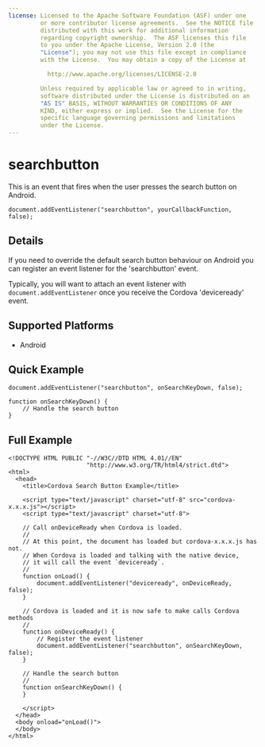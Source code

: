 ```yaml
---
license: Licensed to the Apache Software Foundation (ASF) under one
         or more contributor license agreements.  See the NOTICE file
         distributed with this work for additional information
         regarding copyright ownership.  The ASF licenses this file
         to you under the Apache License, Version 2.0 (the
         "License"); you may not use this file except in compliance
         with the License.  You may obtain a copy of the License at

           http://www.apache.org/licenses/LICENSE-2.0

         Unless required by applicable law or agreed to in writing,
         software distributed under the License is distributed on an
         "AS IS" BASIS, WITHOUT WARRANTIES OR CONDITIONS OF ANY
         KIND, either express or implied.  See the License for the
         specific language governing permissions and limitations
         under the License.
---
```


searchbutton
===========

This is an event that fires when the user presses the search button on Android.

    document.addEventListener("searchbutton", yourCallbackFunction, false);

Details
-------

If you need to override the default search button behaviour on Android you can register an event listener for the 'searchbutton' event.

Typically, you will want to attach an event listener with `document.addEventListener` once you receive the Cordova 'deviceready' event.

Supported Platforms
-------------------

- Android

Quick Example
-------------

    document.addEventListener("searchbutton", onSearchKeyDown, false);

    function onSearchKeyDown() {
        // Handle the search button
    }

Full Example
------------

    <!DOCTYPE HTML PUBLIC "-//W3C//DTD HTML 4.01//EN"
                          "http://www.w3.org/TR/html4/strict.dtd">
    <html>
      <head>
        <title>Cordova Search Button Example</title>

        <script type="text/javascript" charset="utf-8" src="cordova-x.x.x.js"></script>
        <script type="text/javascript" charset="utf-8">

        // Call onDeviceReady when Cordova is loaded.
        //
        // At this point, the document has loaded but cordova-x.x.x.js has not.
        // When Cordova is loaded and talking with the native device,
        // it will call the event `deviceready`.
        //
        function onLoad() {
            document.addEventListener("deviceready", onDeviceReady, false);
        }

        // Cordova is loaded and it is now safe to make calls Cordova methods
        //
        function onDeviceReady() {
            // Register the event listener
            document.addEventListener("searchbutton", onSearchKeyDown, false);
        }

        // Handle the search button
        //
        function onSearchKeyDown() {
        }

        </script>
      </head>
      <body onload="onLoad()">
      </body>
    </html>
